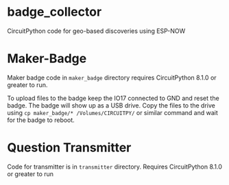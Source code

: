 # badge_collector

CircuitPython code for geo-based discoveries using ESP-NOW

# Maker-Badge

Maker badge code in `maker_badge` directory requires CircuitPython 8.1.0 or greater to run.

To upload files to the badge keep the IO17 connected to GND and reset the badge. The badge will show up as a USB drive.
Copy the files to the drive using `cp maker_badge/* /Volumes/CIRCUITPY/` or similar command and wait for the badge to reboot.

# Question Transmitter

Code for transmitter is in `transmitter` directory. Requires CircuitPython 8.1.0 or greater to run
